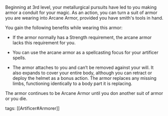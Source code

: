 Beginning at 3rd level, your metallurgical pursuits have led to you making armor a conduit for your magic. As an action, you can turn a suit of armor you are wearing into Arcane Armor, provided you have smith's tools in hand.

You gain the following benefits while wearing this armor:

-   If the armor normally has a Strength requirement, the arcane armor lacks this requirement for you.

-   You can use the arcane armor as a spellcasting focus for your artificer spells.

-   The armor attaches to you and can’t be removed against your will. It also expands to cover your entire body, although you can retract or deploy the helmet as a bonus action. The armor replaces any missing limbs, functioning identically to a body part it is replacing.

The armor continues to be Arcane Armor until you don another suit of armor or you die.

tags: [[Artificer#Armorer]]